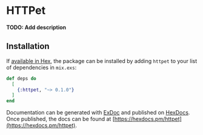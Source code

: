 # HTTPet

**TODO: Add description**

## Installation

If [available in Hex](https://hex.pm/docs/publish), the package can be installed
by adding `httpet` to your list of dependencies in `mix.exs`:

```elixir
def deps do
  [
    {:httpet, "~> 0.1.0"}
  ]
end
```

Documentation can be generated with [ExDoc](https://github.com/elixir-lang/ex_doc)
and published on [HexDocs](https://hexdocs.pm). Once published, the docs can
be found at [https://hexdocs.pm/httpet](https://hexdocs.pm/httpet).

